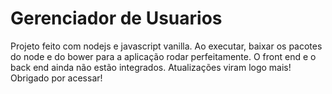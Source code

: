 # Gerenciador de Usuarios

Projeto feito com nodejs e javascript vanilla. Ao executar, baixar os pacotes do node e do bower para a aplicação rodar perfeitamente.
O front end e o back end ainda não estão integrados. Atualizações viram logo mais!
Obrigado por acessar!
